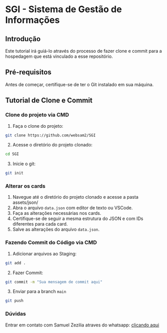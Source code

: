 # SGI - Sistema de Gestão de Informações

## Introdução
Este tutorial irá guiá-lo através do processo de fazer clone e commit para a hospedagem que está vinculado a esse repositório.

## Pré-requisitos
Antes de começar, certifique-se de ter o Git instalado em sua máquina. 

## Tutorial de Clone e Commit

### Clone do projeto via CMD
1. Faça o clone do projeto:
``` bash
git clone https://github.com/websam2/SGI
```

2. Acesse o diretório do projeto clonado:
``` bash
cd SGI
```

3. Inicie o git:
``` bash
git init
```

### Alterar os cards
1. Navegue até o diretório do projeto clonado e acesse a pasta assets/json/ 
2. Abra o arquivo `data.json` com editor de texto ou VSCode.
3. Faça as alterações necessárias nos cards.
4. Certifique-se de seguir a mesma estrutura do JSON e com IDs diferentes para cada card.
5. Salve as alterações do arquivo `data.json`.

### Fazendo Commit do Código via CMD
1. Adicionar arquivos ao Staging:
``` bash 
git add .
```

2. Fazer Commit:
``` bash
git commit -m "Sua mensagem de commit aqui"
```

3. Enviar para a branch `main`
``` bash
git push 
```

### Dúvidas
Entrar em contato com Samuel Zezilia atraves do whatsapp: [clicando aqui](https://api.whatsapp.com/send?phone=5513981331262&text=Olá%20Samuel%20Zezilia)

